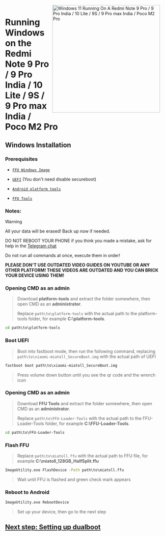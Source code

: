 <img align="right" src="https://github.com/woa-miatoll/Port-Windows-11-Redmi-Note-9-Pro/blob/main/Miatoll.png" width="350" alt="Windows 11 Running On A Redmi Note 9 Pro / 9 Pro India / 10 Lite / 9S / 9 Pro max India / Poco M2 Pro">

# Running Windows on the Redmi Note 9 Pro / 9 Pro India / 10 Lite / 9S / 9 Pro max India / Poco M2 Pro

## Windows Installation 

### Prerequisites
- [```FFU Windows Image```](https://t.me/WoaMiatollFFU)

- [```UEFI```](https://github.com/woa-miatoll/Miatoll-Releases/releases/latest) (You don't need disable secureboot)

- [```Android platform tools```](https://developer.android.com/studio/releases/platform-tools)

- [```FFU Tools```](https://github.com/WOA-Project/SurfaceDuo-Guides/raw/main/Files/FFU-Loader-Tools.zip)

### Notes:
> [!Warning]
> All your data will be erased! Back up now if needed.
>
> DO NOT REBOOT YOUR PHONE if you think you made a mistake, ask for help in the [Telegram chat](https://t.me/woamiatoll)
>
> Do not run all commands at once, execute them in order!
>
> **PLEASE DON'T USE OUTDATED VIDEO GUIDES ON YOUTUBE OR ANY OTHER PLATFORM! THESE VIDEOS ARE OUTDATED AND YOU CAN BRICK YOUR DEVICE USING THEM!**

### Opening CMD as an admin
> Download **platform-tools** and extract the folder somewhere, then open CMD as an **administrator**.
> 
> Replace `path\to\platform-tools` with the actual path to the platform-tools folder, for example **C:\platform-tools**.
```cmd
cd path\to\platform-tools
```

### Boot UEFI
> Boot into fastboot mode, then run the following command, replacing `path\to\xiaomi-miatoll_SecureBoot.img` with the actual path of UEFI
```cmd
fastboot boot path\to\xiaomi-miatoll_SecureBoot.img
```
> Press volume down button until you see the qr code and the wrench icon

### Opening CMD as an admin
> Download **FFU Tools** and extract the folder somewhere, then open CMD as an **administrator**.
> 
> Replace `path\to\FFU-Loader-Tools` with the actual path to the FFU-Loader-Tools folder, for example **C:\FFU-Loader-Tools**.
```cmd
cd path\to\FFU-Loader-Tools
```

### Flash FFU
> Replace `path\to\miatoll.ffu` with the actual path to FFU file, for example **C:\miatoll_128GB_HalfSplit.ffu**
```cmd
ImageUtility.exe FlashDevice -Path path\to\miatoll.ffu
```
> Wait until FFU is flashed and green check mark appears

### Reboot to Android
```cmd
ImageUtility.exe RebootDevice
```
> Set up your device, then go to the next step

## [Next step: Setting up dualboot](dualboot-en.md)